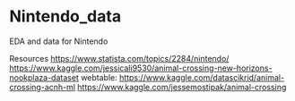 # Nintendo_data
EDA and data for Nintendo

Resources
https://www.statista.com/topics/2284/nintendo/
https://www.kaggle.com/jessicali9530/animal-crossing-new-horizons-nookplaza-dataset
webtable: https://www.kaggle.com/datascikrid/animal-crossing-acnh-ml
https://www.kaggle.com/jessemostipak/animal-crossing
